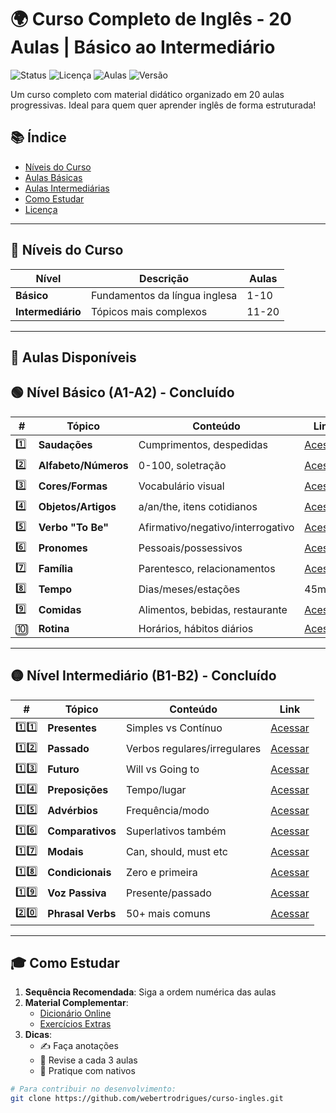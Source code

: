 # 🌍 Curso Completo de Inglês - 20 Aulas | Básico ao Intermediário

![Status](https://img.shields.io/badge/Status-Concluído-success)
![Licença](https://img.shields.io/badge/Licença-MIT-blue)
![Aulas](https://img.shields.io/badge/Aulas-20/20-brightgreen)
![Versão](https://img.shields.io/badge/Versão-2.0.0-orange)

Um curso completo com material didático organizado em 20 aulas progressivas. Ideal para quem quer aprender inglês de forma estruturada!

## 📚 Índice
- [Níveis do Curso](#-níveis-do-curso)
- [Aulas Básicas](#-nível-básico-a1-a2)
- [Aulas Intermediárias](#-nível-intermediário-b1-b2)
- [Como Estudar](#-como-estudar)
- [Licença](#-licença)

---

## 🎯 Níveis do Curso

| Nível        | Descrição                          | Aulas        |
|--------------|-----------------------------------|-------------|
| **Básico**   | Fundamentos da língua inglesa     | 1-10        |
| **Intermediário** | Tópicos mais complexos         | 11-20       |

---

## 📂 Aulas Disponíveis

## 🟢 Nível Básico (A1-A2) - Concluído

| #  | Tópico | Conteúdo | Link |
|----|--------|----------|------|
| 1️⃣ | **Saudações** | Cumprimentos, despedidas | [Acessar](/aulas/aula1.md) |
| 2️⃣ | **Alfabeto/Números** | 0-100, soletração | [Acessar](/aulas/aula2.md) |
| 3️⃣ | **Cores/Formas** | Vocabulário visual | [Acessar](/aulas/aula3.md) |
| 4️⃣ | **Objetos/Artigos** | a/an/the, itens cotidianos | [Acessar](/aulas/aula4.md) |
| 5️⃣ | **Verbo "To Be"** | Afirmativo/negativo/interrogativo | [Acessar](/aulas/aula5.md) |
| 6️⃣ | **Pronomes** | Pessoais/possessivos | [Acessar](/aulas/aula6.md) |
| 7️⃣ | **Família** | Parentesco, relacionamentos | [Acessar](/aulas/aula7.md) |
| 8️⃣ | **Tempo** | Dias/meses/estações | 45min | [Acessar](/aulas/aula8.md) |
| 9️⃣ | **Comidas** | Alimentos, bebidas, restaurante | [Acessar](/aulas/aula9.md) |
| 🔟 | **Rotina** | Horários, hábitos diários | [Acessar](/aulas/aula10.md) |

---

## 🟡 Nível Intermediário (B1-B2) - Concluído

| #  | Tópico | Conteúdo | Link |
|----|--------|----------|------|
| 1️⃣1️⃣ | **Presentes** | Simples vs Contínuo | [Acessar](/aulas/aula11.md) |
| 1️⃣2️⃣ | **Passado** | Verbos regulares/irregulares | [Acessar](/aulas/aula12.md) |
| 1️⃣3️⃣ | **Futuro** | Will vs Going to | [Acessar](/aulas/aula13.md) |
| 1️⃣4️⃣ | **Preposições** | Tempo/lugar | [Acessar](/aulas/aula14.md) |
| 1️⃣5️⃣ | **Advérbios** | Frequência/modo | [Acessar](/aulas/aula15.md) |
| 1️⃣6️⃣ | **Comparativos** | Superlativos também | [Acessar](/aulas/aula16.md) |
| 1️⃣7️⃣ | **Modais** | Can, should, must etc | [Acessar](/aulas/aula17.md) |
| 1️⃣8️⃣ | **Condicionais** | Zero e primeira | [Acessar](/aulas/aula18.md) |
| 1️⃣9️⃣ | **Voz Passiva** | Presente/passado | [Acessar](/aulas/aula19.md) |
| 2️⃣0️⃣ | **Phrasal Verbs** | 50+ mais comuns | [Acessar](/aulas/aula20.md) |

---

## 🎓 Como Estudar

1. **Sequência Recomendada**: Siga a ordem numérica das aulas
2. **Material Complementar**:
   - [Dicionário Online](https://dictionary.cambridge.org/)
   - [Exercícios Extras](#)
3. **Dicas**:
   - ✍️ Faça anotações
   - 🔁 Revise a cada 3 aulas
   - 💬 Pratique com nativos

```bash
# Para contribuir no desenvolvimento:
git clone https://github.com/webertrodrigues/curso-ingles.git